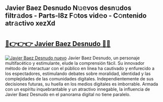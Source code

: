 ## Javier Baez Desnudo N𝚞𝚎vos desn𝚞dos filtr𝚊dos - Parts-I8z F𝚘tos vid𝚎o - C𝚘ntenido atr𝚊ctivo xezXd

# <h2><a href="http://mb3pgxz.tromn.icu/?c=Javier+Baez+Desnudo">🔗👉👉👉 Javier Baez Desnudo 🔗🔗</a></h2>

[![Javier Baez Desnudo nuevo](https://i.imgur.com/pEAQMta.gif)](http://mb3pgxz.tromn.icu/?c=Javier+Baez+Desnudo)
Javier Baez Desnudo, un personaje multifacético y estimulante, elude la comprensión fácil. Su innovador método de interactuar con el público en línea ha cautivado y enfurecido a los espectadores, estimulando debates sobre moralidad, identidad y las complejidades de las comunidades digitales. Independientemente de sus decisiones futuras, su huella en los medios digitales es imborrable. Armada con un espíritu inquebrantable y un atractivo innegable, la influencia de Javier Baez Desnudo en el panorama digital no tiene paralelo.
